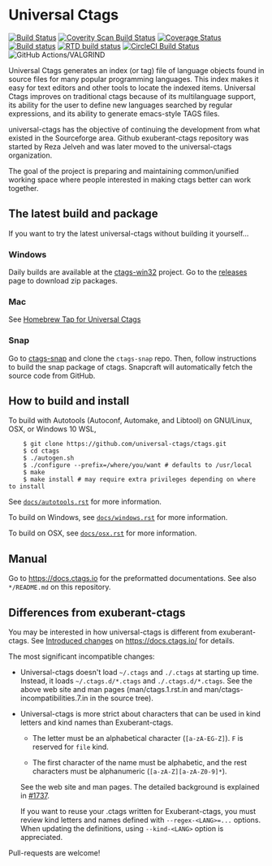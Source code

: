 # Universal Ctags

[![Build Status](https://travis-ci.org/universal-ctags/ctags.svg?branch=master)](https://travis-ci.org/universal-ctags/ctags)
[![Coverity Scan Build Status](https://scan.coverity.com/projects/4355/badge.svg)](https://scan.coverity.com/projects/4355)
[![Coverage Status](https://coveralls.io/repos/universal-ctags/ctags/badge.svg?branch=master&service=github)](https://coveralls.io/github/universal-ctags/ctags?branch=master)
[![Build status](https://ci.appveyor.com/api/projects/status/6hk2p5lv6jsrd9o7/branch/master?svg=true)](https://ci.appveyor.com/project/universalctags/ctags/branch/master)
[![RTD build status](https://readthedocs.org/projects/ctags/badge)](https://docs.ctags.io)
[![CircleCI Build Status](https://circleci.com/gh/universal-ctags/ctags.svg?style=shield&circle-token=2e582261da84ebc6d21725b05381f410bc5de29d)](https://circleci.com/gh/universal-ctags)
![GitHub Actions/VALGRIND](https://github.com/universal-ctags/ctags/workflows/run%20units%20target%20under%20VALGRIND/badge.svg)

Universal Ctags generates an index (or tag) file of language objects found in source files for many popular programming languages. This index makes it easy for text editors and other tools to locate the indexed items. Universal Ctags improves on traditional ctags because of its multilanguage support, its ability for the user to define new languages searched by regular expressions, and its ability to generate emacs-style TAGS files.

universal-ctags has the objective of continuing the development from
what existed in the Sourceforge area. Github exuberant-ctags
repository was started by Reza Jelveh and was later moved to the
universal-ctags organization.

The goal of the project is preparing and maintaining common/unified working
space where people interested in making ctags better can work
together.

## The latest build and package ##

If you want to try the latest universal-ctags without building it yourself...

### Windows
Daily builds are available at the [ctags-win32](https://github.com/universal-ctags/ctags-win32) project.
Go to the [releases](https://github.com/universal-ctags/ctags-win32/releases) page to download zip packages.

### Mac
See [Homebrew Tap for Universal Ctags](https://github.com/universal-ctags/homebrew-universal-ctags)

### Snap
Go to [ctags-snap](https://github.com/universal-ctags/ctags-snap) and
clone the `ctags-snap` repo. Then, follow instructions to build the
snap package of ctags. Snapcraft will automatically fetch the source
code from GitHub.

## How to build and install ##

To build with Autotools (Autoconf, Automake, and Libtool) on GNU/Linux, OSX, or Windows 10 WSL,
```
    $ git clone https://github.com/universal-ctags/ctags.git
    $ cd ctags
    $ ./autogen.sh
    $ ./configure --prefix=/where/you/want # defaults to /usr/local
    $ make
    $ make install # may require extra privileges depending on where to install
```

See
[`docs/autotools.rst`](https://github.com/universal-ctags/ctags/blob/master/docs/autotools.rst)
for more information.

To build on Windows, see
[`docs/windows.rst`](https://github.com/universal-ctags/ctags/blob/master/docs/windows.rst)
for more information.

To build on OSX, see
[`docs/osx.rst`](https://github.com/universal-ctags/ctags/blob/master/docs/osx.rst)
for more information.

## Manual ##
Go to https://docs.ctags.io for the preformatted documentations.
See also `*/README.md` on this repository.

## Differences from exuberant-ctags ##

You may be interested in how universal-ctags is different from
exuberant-ctags. See [Introduced changes](https://docs.ctags.io/en/latest/news.html)
on https://docs.ctags.io/ for details.

The most significant incompatible changes:

* Universal-ctags doesn't load
`~/.ctags` and `./.ctags` at starting up time. Instead, it loads
`~/.ctags.d/*.ctags` and `./.ctags.d/*.ctags`. See the above web
site and man pages
(man/ctags.1.rst.in and man/ctags-incompatibilities.7.in in the
source tree).

* Universal-ctags is more strict about characters that can be
  used in kind letters and kind names than Exuberant-ctags.

  - The letter must be an alphabetical character (`[a-zA-EG-Z]`).
    `F` is reserved for `file` kind.

  - The first character of the name must be alphabetic, and
    the rest characters must be alphanumeric (`[a-zA-Z][a-zA-Z0-9]*`).

  See the web site and man pages. The detailed background is explained
  in [#1737](https://github.com/universal-ctags/ctags/pull/1737).

  If you want to reuse your .ctags written for Exuberant-ctags,
  you must review kind letters and names defined with `--regex-<LANG>=...`
  options. When updating the definitions, using `--kind-<LANG>` option
  is appreciated.

Pull-requests are welcome!
